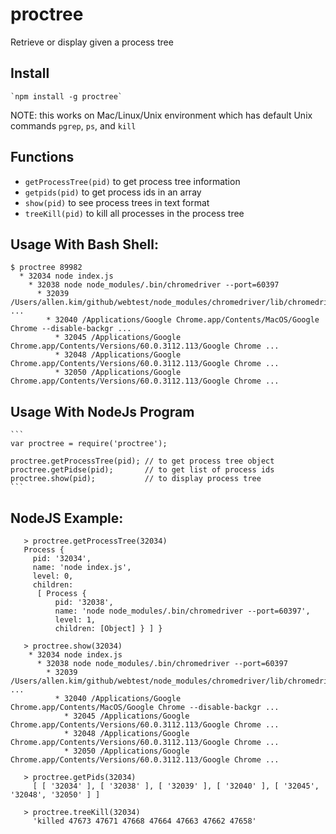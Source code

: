 proctree
=========

Retrieve or display given a process tree

## Install

    `npm install -g proctree`

NOTE: this works on Mac/Linux/Unix environment which has default Unix commands `pgrep`, `ps`, and `kill`

## Functions 

  * `getProcessTree(pid)` to get process tree information
  * `getpids(pid)` to get process ids in an array
  * `show(pid)` to see process trees in text format
  * `treeKill(pid)` to kill all processes in the process tree

## Usage With Bash Shell: 
    
    $ proctree 89982
      * 32034 node index.js
        * 32038 node node_modules/.bin/chromedriver --port=60397
          * 32039 /Users/allen.kim/github/webtest/node_modules/chromedriver/lib/chromedriver/ch ...
            * 32040 /Applications/Google Chrome.app/Contents/MacOS/Google Chrome --disable-backgr ...
              * 32045 /Applications/Google Chrome.app/Contents/Versions/60.0.3112.113/Google Chrome ...
              * 32048 /Applications/Google Chrome.app/Contents/Versions/60.0.3112.113/Google Chrome ...
              * 32050 /Applications/Google Chrome.app/Contents/Versions/60.0.3112.113/Google Chrome ...
  
## Usage With NodeJs Program
    ```
    var proctree = require('proctree');
      
    proctree.getProcessTree(pid); // to get process tree object
    proctree.getPidse(pid);       // to get list of process ids
    proctree.show(pid);           // to display process tree
    ```

## NodeJS Example: 
```
   > proctree.getProcessTree(32034)
   Process {
     pid: '32034',
     name: 'node index.js',
     level: 0,
     children:
      [ Process {
          pid: '32038',
          name: 'node node_modules/.bin/chromedriver --port=60397',
          level: 1,
          children: [Object] } ] }

   > proctree.show(32034)
    * 32034 node index.js
      * 32038 node node_modules/.bin/chromedriver --port=60397
        * 32039 /Users/allen.kim/github/webtest/node_modules/chromedriver/lib/chromedriver/ch ...
          * 32040 /Applications/Google Chrome.app/Contents/MacOS/Google Chrome --disable-backgr ...
            * 32045 /Applications/Google Chrome.app/Contents/Versions/60.0.3112.113/Google Chrome ...
            * 32048 /Applications/Google Chrome.app/Contents/Versions/60.0.3112.113/Google Chrome ...
            * 32050 /Applications/Google Chrome.app/Contents/Versions/60.0.3112.113/Google Chrome ...

   > proctree.getPids(32034)
     [ [ '32034' ], [ '32038' ], [ '32039' ], [ '32040' ], [ '32045', '32048', '32050' ] ]

   > proctree.treeKill(32034)
     'killed 47673 47671 47668 47664 47663 47662 47658'
```
